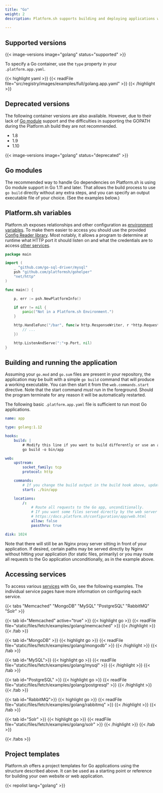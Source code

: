 ```yaml
---
title: "Go"
weight: 2
description: Platform.sh supports building and deploying applications written in Go using Go modules.  They are compiled during the Build hook phase, and support both committed dependencies and download-on-demand.
 
---
```


## Supported versions

{{< image-versions image="golang" status="supported" >}}

To specify a Go container, use the `type` property in your `.platform.app.yaml`.

{{< highlight yaml >}}
{{< readFile file="src/registry/images/examples/full/golang.app.yaml" >}}
{{< /highlight >}}

## Deprecated versions

The following container versions are also available.  However, due to their lack of [Go module](https://golang.org/cmd/go/#hdr-Modules__module_versions__and_more) support and the difficulties in supporting the GOPATH during the Platform.sh build they are not recommended.

* 1.8
* 1.9
* 1.10

{{< image-versions image="golang" status="deprecated" >}}

## Go modules

The recommended way to handle Go dependencies on Platform.sh is using Go module support in Go 1.11 and later.  That allows the build process to use `go build` directly without any extra steps, and you can specify an output executable file of your choice.  (See the examples below.)

## Platform.sh variables

Platform.sh exposes relationships and other configuration as [environment variables](/development/variables.html).  To make them easier to access you should use the provided [Config Reader library](https://github.com/platformsh/config-reader-go).  Most notably, it allows a program to determine at runtime what HTTP port it should listen on and what the credentials are to access [other services](/configuration/services.html).

```go
package main

import (
	_ "github.com/go-sql-driver/mysql"
	psh "github.com/platformsh/gohelper"
	"net/http"
)

func main() {

	p, err := psh.NewPlatformInfo()

	if err != nil {
		panic("Not in a Platform.sh Environment.")
	}

	http.HandleFunc("/bar", func(w http.ResponseWriter, r *http.Request) {
		// ...
	})

	http.ListenAndServe(":"+p.Port, nil)
}
```

## Building and running the application

Assuming your `go.mod` and `go.sum` files are present in your repository, the application may be built with a simple `go build` command that will produce a working executable.  You can then start it from the `web.commands.start` directive.  Note that the start command _must_ run in the foreground. Should the program terminate for any reason it will be automatically restarted.

The following basic `.platform.app.yaml` file is sufficient to run most Go applications.

```yaml
name: app

type: golang:1.12

hooks:
    build: |
        # Modify this line if you want to build differently or use an alternate name for your executable.
        go build -o bin/app

web:
    upstream:
        socket_family: tcp
        protocol: http

    commands:
        # If you change the build output in the build hook above, update this line as well.
        start: ./bin/app

    locations:
        /:
            # Route all requests to the Go app, unconditionally.
            # If you want some files served directly by the web server without hitting Go, see
            # https://docs.platform.sh/configuration/app/web.html
            allow: false
            passthru: true

disk: 1024
```

Note that there will still be an Nginx proxy server sitting in front of your application.  If desired, certain paths may be served directly by Nginx without hitting your application (for static files, primarily) or you may route all requests to the Go application unconditionally, as in the example above.

## Accessing services

To access various [services](/configuration/services.html) with Go, see the following examples. The individual service pages have more information on configuring each service.

{{< tabs "Memcached" "MongoDB" "MySQL" "PostgreSQL" "RabbitMQ" "Solr" >}}

{{< tab id="Memcached" active="true" >}}
{{< highlight go >}}
{{< readFile file="static/files/fetch/examples/golang/memcached" >}}
{{< /highlight >}}
{{< /tab >}}

{{< tab id="MongoDB" >}}
{{< highlight go >}}
{{< readFile file="static/files/fetch/examples/golang/mongodb" >}}
{{< /highlight >}}
{{< /tab >}}

{{< tab id="MySQL">}}
{{< highlight go >}}
{{< readFile file="static/files/fetch/examples/golang/mysql" >}}
{{< /highlight >}}
{{< /tab >}}

{{< tab id="PostgreSQL" >}}
{{< highlight go >}}
{{< readFile file="static/files/fetch/examples/golang/postgresql" >}}
{{< /highlight >}}
{{< /tab >}}

{{< tab id="RabbitMQ">}}
{{< highlight go >}}
{{< readFile file="static/files/fetch/examples/golang/rabbitmq" >}}
{{< /highlight >}}
{{< /tab >}}

{{< tab id="Solr" >}}
{{< highlight go >}}
{{< readFile file="static/files/fetch/examples/golang/solr" >}}
{{< /highlight >}}
{{< /tab >}}

{{< /tabs >}}

## Project templates

Platform.sh offers a project templates for Go applications using the structure described above.  It can be used as a starting point or reference for building your own website or web application.

{{< repolist lang="golang" >}}
